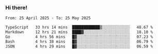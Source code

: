 ### Hi there!

<!--START_SECTION:waka-->

```txt
From: 25 April 2025 - To: 25 May 2025

TypeScript   33 hrs 14 mins  ████████████▒░░░░░░░░░░░░   48.67 %
Markdown     12 hrs 21 mins  ████▓░░░░░░░░░░░░░░░░░░░░   18.10 %
Go           4 hrs 56 mins   █▓░░░░░░░░░░░░░░░░░░░░░░░   07.23 %
Bash         4 hrs 38 mins   █▓░░░░░░░░░░░░░░░░░░░░░░░   06.79 %
JSON         4 hrs 29 mins   █▓░░░░░░░░░░░░░░░░░░░░░░░   06.59 %
```

<!--END_SECTION:waka-->

